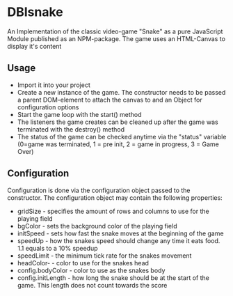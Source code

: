 # DBIsnake
An Implementation of the classic video-game "Snake" as a pure JavaScript Module published as an NPM-package. The game uses an HTML-Canvas to display it's content

## Usage
- Import it into your project
- Create a new instance of the game. The constructor needs to be passed a parent DOM-element to attach the canvas to and an Object for configuration options
- Start the game loop with the start() method
- The listeners the game creates can be cleaned up after the game was terminated with the destroy() method
- The status of the game can be checked anytime via the "status" variable (0=game was terminated, 1 = pre init, 2 = game in progress, 3 = Game Over)

## Configuration
Configuration is done via the configuration object passed to the constructor. The configuration object may contain the following properties:
- gridSize - specifies the amount of rows and columns to use for the playing field
- bgColor - sets the background color of the playing field
- initSpeed - sets how fast the snake moves at the beginning of the game
- speedUp - how the snakes speed should change any time it eats food. 1.1 equals to a 10% speedup
- speedLimit - the minimum tick rate for the snakes movement
- headColor- - color to use for the snakes head
- config.bodyColor - color to use as the snakes body
- config.initLength - how long the snake should be at the start of the game. This length does not count towards the score